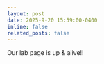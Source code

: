 ```yaml
---
layout: post
date: 2025-9-20 15:59:00-0400
inline: false
related_posts: false
---
```


Our lab page is up & alive!!
